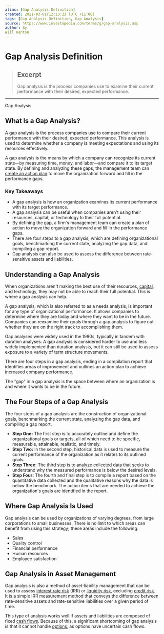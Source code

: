 ```yaml
---
alias: [Gap Analysis Definition]
created: 2021-03-01T12:13:23 (UTC +11:00)
tags: [Gap Analysis Definition, Gap Analysis]
source: https://www.investopedia.com/terms/g/gap-analysis.asp
author: By
Will Kenton
---
```


# Gap Analysis Definition

> ## Excerpt
> Gap analysis is the process companies use to examine their current performance with their desired, expected performance.

---

Gap Analysis
## What Is a Gap Analysis?

A gap analysis is the process companies use to compare their current performance with their desired, expected performance. This analysis is used to determine whether a company is meeting expectations and using its resources effectively.

A gap analysis is the means by which a company can recognize its current state—by measuring time, money, and labor—and compare it to its target state. By defining and analyzing these gaps, the management team can [create an action plan](https://www.investopedia.com/terms/s/strategic-gap-analysis.asp) to move the organization forward and fill in the performance gaps.

### Key Takeaways

-   A gap analysis is how an organization examines its current performance with its target performance.
-   A gap analysis can be useful when companies aren't using their resources, capital, or technology to their full potential.
-   By defining the gap, a firm's management team can create a plan of action to move the organization forward and fill in the performance gaps.
-   There are four steps to a gap analysis, which are defining organizational goals, benchmarking the current state, analyzing the gap data, and compiling a gap report.
-   Gap analysis can also be used to assess the difference between rate-sensitive assets and liabilities.

## Understanding a Gap Analysis

When organizations aren't making the best use of their resources, [capital](https://www.investopedia.com/terms/c/capital.asp), and technology, they may not be able to reach their full potential. This is where a gap analysis can help.

A gap analysis, which is also referred to as a needs analysis, is important for any type of organizational performance. It allows companies to determine where they are today and where they want to be in the future. Companies can reexamine their goals through a gap analysis to figure out whether they are on the right track to accomplishing them.

Gap analyses were widely used in the 1980s, typically in tandem with duration analyses. A gap analysis is considered harder to use and less widely implemented than duration analysis, but it can still be used to assess exposure to a variety of term structure movements.

There are four steps in a gap analysis, ending in a compilation report that identifies areas of improvement and outlines an action plan to achieve increased company performance.

The "gap" in a gap analysis is the space between where an organization is and where it wants to be in the future.

## The Four Steps of a Gap Analysis

The four steps of a gap analysis are the construction of organizational goals, benchmarking the current state, analyzing the gap data, and compiling a gap report.

-   **Step One:** The first step is to accurately outline and define the organizational goals or targets, all of which need to be specific, measurable, attainable, realistic, and timely.
-   **Step Two:** In the second step, historical data is used to measure the current performance of the organization as it relates to its outlined goals.
-   **Step Three:** The third step is to analyze collected data that seeks to understand why the measured performance is below the desired levels.
-   **Step Four:** The fourth and final step is to compile a report based on the quantitative data collected and the qualitative reasons why the data is below the benchmark. The action items that are needed to achieve the organization's goals are identified in the report.

## Where Gap Analysis Is Used

Gap analysis can be used by organizations of varying degrees, from large corporations to small businesses. There is no limit to which areas can benefit from using this strategy; these areas include the following:

-   Sales
-   Quality control
-   Financial performance
-   Human resources
-   Employee satisfaction

## Gap Analysis in Asset Management

Gap analysis is also a method of asset-liability management that can be used to assess [interest rate risk](https://www.investopedia.com/terms/i/interestraterisk.asp) (IRR) or [liquidity risk](https://www.investopedia.com/terms/l/liquidityrisk.asp), excluding [credit risk](https://www.investopedia.com/terms/c/creditrisk.asp). It is a simple IRR measurement method that conveys the difference between rate-sensitive assets and rate-sensitive liabilities over a given period of time.

This type of analysis works well if assets and liabilities are composed of fixed [cash flows](https://www.investopedia.com/terms/c/cashflow.asp). Because of this, a significant shortcoming of gap analysis is that it cannot handle [options](https://www.investopedia.com/terms/o/option.asp), as options have uncertain cash flows.
